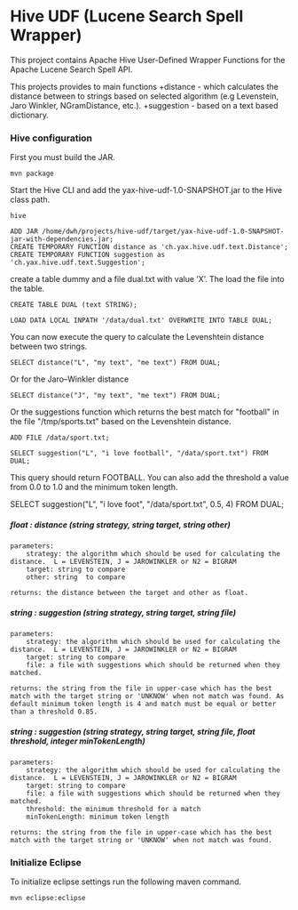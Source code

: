 Hive UDF (Lucene Search Spell Wrapper)
========
This project contains Apache Hive User-Defined Wrapper Functions for the Apache Lucene Search Spell API. 

This projects provides to main functions
+distance - which calculates the distance between to strings based on selected algorithm (e.g Levenstein, Jaro Winkler, NGramDistance, etc.).
+suggestion - based on a text based dictionary.



### Hive configuration

First you must build the JAR.

	mvn package
	
	
Start the Hive CLI and add the yax-hive-udf-1.0-SNAPSHOT.jar to the Hive class path.

	hive

	ADD JAR /home/dwh/projects/hive-udf/target/yax-hive-udf-1.0-SNAPSHOT-jar-with-dependencies.jar;
	CREATE TEMPORARY FUNCTION distance as 'ch.yax.hive.udf.text.Distance';
	CREATE TEMPORARY FUNCTION suggestion as 'ch.yax.hive.udf.text.Suggestion';
	
	
create a table dummy and a file dual.txt with value ‘X’. The load the file into the table.

	CREATE TABLE DUAL (text STRING);
	
	LOAD DATA LOCAL INPATH '/data/dual.txt' OVERWRITE INTO TABLE DUAL;

	
	
You can now execute the query to calculate the Levenshtein distance between two strings.

	SELECT distance("L", "my text", "me text") FROM DUAL;
	
Or for the Jaro–Winkler distance 

	SELECT distance("J", "my text", "me text") FROM DUAL;

	
Or the suggestions function which returns the best match for "football" in the file "/tmp/sports.txt" based on the Levenshtein distance.

	ADD FILE /data/sport.txt;
	
	SELECT suggestion("L", "i love football", "/data/sport.txt") FROM DUAL;

This query should return FOOTBALL. You can also add the threshold a value from 0.0 to 1.0 and the minimum token length.

SELECT suggestion("L", "i love foot", "/data/sport.txt", 0.5, 4) FROM DUAL;


##### float : distance (string strategy, string target, string other)

	
	parameters:
		strategy: the algorithm which should be used for calculating the distance.  L = LEVENSTEIN, J = JAROWINKLER or N2 = BIGRAM
		target: string to compare
		other: string  to compare
	
	returns: the distance between the target and other as float.

##### string : suggestion (string strategy, string target, string file)

	parameters:
		strategy: the algorithm which should be used for calculating the distance.  L = LEVENSTEIN, J = JAROWINKLER or N2 = BIGRAM
		target: string to compare
		file: a file with suggestions which should be returned when they matched.
	
	returns: the string from the file in upper-case which has the best match with the target string or 'UNKNOW' when not match was found. As default minimum token length is 4 and match must be equal or better than a threshold 0.85.


##### string : suggestion (string strategy, string target, string file, float threshold, integer minTokenLength)
	
	parameters:
		strategy: the algorithm which should be used for calculating the distance.  L = LEVENSTEIN, J = JAROWINKLER or N2 = BIGRAM
		target: string to compare
		file: a file with suggestions which should be returned when they matched.
		threshold: the minimum threshold for a match
		minTokenLength: minimum token length
	
	returns: the string from the file in upper-case which has the best match with the target string or 'UNKNOW' when not match was found.

	
### Initialize Eclipse
To initialize eclipse settings run the following maven command.

	mvn eclipse:eclipse